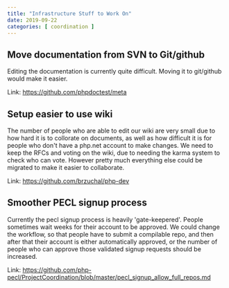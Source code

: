 ```yaml
---
title: "Infrastructure Stuff to Work On"
date: 2019-09-22
categories: [ coordination ]
---
```

## Move documentation from SVN to Git/github

Editing the documentation is currently quite difficult. 
Moving it to git/github would make it easier.

Link: https://github.com/phpdoctest/meta


## Setup easier to use wiki

The number of people who are able to edit our wiki are very small due to 
how hard it is to collorate on documents, as well as how difficult it is 
for people who don't have a php.net account to make changes. 
We need to keep the RFCs and voting on the wiki, due to needing the karma 
system to check who can vote. 
However pretty much everything else could be migrated to make it easier 
to collaborate.

Link: https://github.com/brzuchal/php-dev

## Smoother PECL signup process

Currently the pecl signup process is heavily 'gate-keepered'. 
People sometimes wait weeks for their account to be approved. 
We could change the workflow, so that people have to submit a compilable 
repo, and then after that their account is either automatically approved, 
or the number of people who can approve those validated signup requests 
should be increased.

Link: https://github.com/php-pecl/ProjectCoordination/blob/master/pecl_signup_allow_full_repos.md
